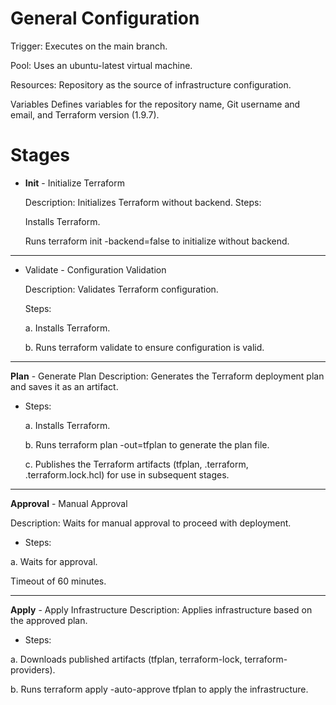# General Configuration
Trigger: Executes on the main branch.

Pool: Uses an ubuntu-latest virtual machine.

Resources: Repository as the source of infrastructure configuration.

Variables
Defines variables for the repository name, Git username and email, and Terraform version (1.9.7).

# Stages
- **Init** - Initialize Terraform

    Description: Initializes Terraform without backend. Steps:

    Installs Terraform.

    Runs terraform init -backend=false to initialize without backend.

---

- Validate - Configuration Validation

    Description: Validates Terraform configuration.

    Steps:

    a. Installs Terraform.

    b. Runs terraform validate to ensure configuration is valid.

---

 **Plan** - Generate Plan
Description: Generates the Terraform deployment plan and saves it as an artifact.

- Steps:

    a. Installs Terraform.

    b. Runs terraform plan -out=tfplan to generate the plan file.

    c. Publishes the Terraform artifacts (tfplan, .terraform, .terraform.lock.hcl) for use in subsequent stages.

---

**Approval** - Manual Approval

Description: Waits for manual approval to proceed with deployment.

- Steps:

a. Waits for approval.

Timeout of 60 minutes.

---

**Apply** - Apply Infrastructure
Description: Applies infrastructure based on the approved plan.

- Steps:

a. Downloads published artifacts (tfplan, terraform-lock, terraform-providers).

b. Runs terraform apply -auto-approve tfplan to apply the infrastructure.
